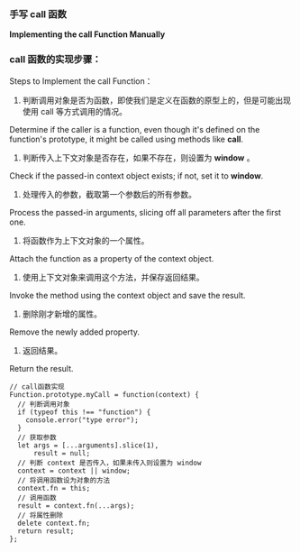 ### 手写 call 函数

**Implementing the call Function Manually**



### call 函数的实现步骤：

Steps to Implement the call Function：



1. 判断调用对象是否为函数，即使我们是定义在函数的原型上的，但是可能出现使用 call 等方式调用的情况。

Determine if the caller is a function, even though it's defined on the function's prototype, it might be called using methods like **call**.



1. 判断传入上下文对象是否存在，如果不存在，则设置为 **window** 。

Check if the passed-in context object exists; if not, set it to **window**.



1. 处理传入的参数，截取第一个参数后的所有参数。

Process the passed-in arguments, slicing off all parameters after the first one.



1. 将函数作为上下文对象的一个属性。

Attach the function as a property of the context object.



1. 使用上下文对象来调用这个方法，并保存返回结果。

Invoke the method using the context object and save the result.



1. 删除刚才新增的属性。

Remove the newly added property.



1. 返回结果。

Return the result.



```plain
// call函数实现
Function.prototype.myCall = function(context) {
  // 判断调用对象
  if (typeof this !== "function") {
    console.error("type error");
  }
  // 获取参数
  let args = [...arguments].slice(1),
      result = null;
  // 判断 context 是否传入，如果未传入则设置为 window
  context = context || window;
  // 将调用函数设为对象的方法
  context.fn = this;
  // 调用函数
  result = context.fn(...args);
  // 将属性删除
  delete context.fn;
  return result;
};
```